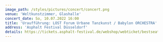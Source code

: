 ```yaml
---
image_path: /styles/pictures/concert/concert.png
venue: 'Weltkunstzimmer, Glashalle'
concert_date: So, 10.07.2022 16:00
title: 'Uraufführung: LOST Forum Urbane Tanzkunst / Babylon ORCHESTRA'
address: 'Asphalt Festival Düsseldorf'
details: https://tickets.asphalt-festival.de/webshop/webticket/bestseatselect?eventId=38
---
```

